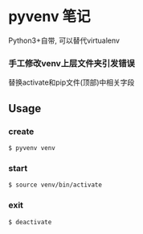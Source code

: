 pyvenv 笔记
==========

Python3+自带, 可以替代virtualenv

### 手工修改venv上层文件夹引发错误

替换activate和pip文件(顶部)中相关字段

Usage
-----

### create

    $ pyvenv venv

### start

    $ source venv/bin/activate

### exit

    $ deactivate

